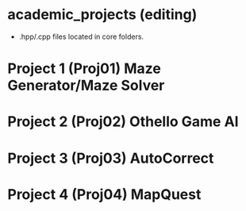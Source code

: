 # academic_projects (editing)
  - .hpp/.cpp files located in core folders.
# Project 1 (Proj01) Maze Generator/Maze Solver

# Project 2 (Proj02) Othello Game AI

# Project 3 (Proj03) AutoCorrect

# Project 4 (Proj04) MapQuest

